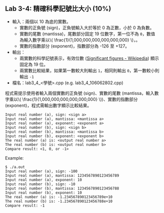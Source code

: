 ## Lab 3-4: 精確科學記號比大小 (10%)

* 輸入：兩個以 10 為底的實數。
  * 實數的正負號 (sign)，正負號輸入大於等於 0 為正數，小於 0 為負數。
  * 實數的尾數 (mantissa)，尾數部分固定 19 位數字，第一位不為 `0`，數值為輸入數字乘以\\( \frac{1}{1,000,000,000,000,000,000} \\)，。
  * 實數的指數部分 (exponent)，指數部分為 -126 至 +127。
* 輸出：
  * 兩實數的科學記號表示，有效位數 ([Significant figures - Wikipedia](https://en.wikipedia.org/wiki/Significant_figures)) 顯示固定為 19 位。
  * 兩實數比較結果，如果第一數較大則輸出 `1`，相同則輸出 `0`，第一數較小則輸出 `-1`
* 檔名：lab3_4_<學號>.cpp (e.g. lab3_4_106062802.cpp)

程式需提示使用者輸入兩個實數的正負號 (sign)、實數的尾數 (mantissa，輸入數字乘以\\( \frac{1}{1,000,000,000,000,000,000} \\))、實數的指數部分 (exponent)，程式需輸出數字顯示比較結果。

```text
Input real number (a), sign: <sign a>
Input real number (a), mantissa: <mantissa a>
Input real number (a), exponent: <exponent a>
Input real number (b), sign: <sign b>
Input real number (b), mantissa: <mantissa b>
Input real number (b), exponent: <exponent b>
The real number (a) is: <output real number a>
The real number (b) is: <output real number b>
Compare result: <1, 0, or -1>
```

Example:

```console
$ ./a.out
Input real number (a), sign: -100
Input real number (a), mantissa: 1234567890123456789
Input real number (a), exponent: 10
Input real number (b), sign: -10
Input real number (b), mantissa: 1234567890123456788
Input real number (b), exponent: 10
The real number (a) is: -1.234567890123456789e+10
The real number (b) is: -1.234567890123456788e+10
Compare result: -1
```
